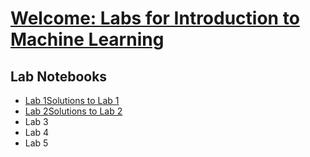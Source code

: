 
# [Welcome: Labs for Introduction to Machine Learning](https://github.com/ai4socialgood/resources/blob/master/exercises/Welcome_%20Introduction%20to%20Machine%20Learning%20Labs.ipynb)



## Lab Notebooks

- [Lab 1](https://github.com/ai4socialgood/resources/blob/master/exercises/Lab_1_Loading_and_Understanding_Your_Data.ipynb)[Solutions to Lab 1]()
- [Lab 2](https://github.com/ai4socialgood/resources/blob/master/exercises/Lab%202-Training%20Your%20First%20Linear%20Regression%20Model.ipynb)[Solutions to Lab 2]()
- Lab 3
- Lab 4
- Lab 5
